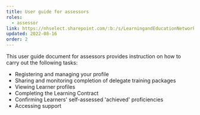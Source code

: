 ```yaml
---
title: User guide for assessors
roles:
  - assessor
link: https://nhselect.sharepoint.com/:b:/s/LearningandEducationNetworks/DSP/EUigJWyp_hZNg2gVsRmAT_QB0v9YEK388eRM6aO9dnYQ1g
updated: 2022-08-16
order: 2
---
```

This user guide document for assessors provides instruction on how to carry out the following tasks:

- Registering and managing your profile
- Sharing and monitoring completion of delegate training packages​
- Viewing Learner profiles​
- Completing the Learning Contract
- Confirming Learners' self-assessed 'achieved' proficiencies 
- Accessing support​